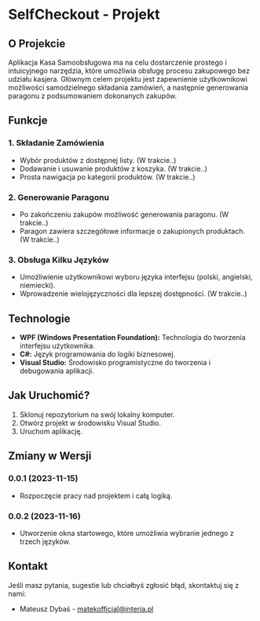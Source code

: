 # SelfCheckout - Projekt

## O Projekcie

Aplikacja Kasa Samoobsługowa ma na celu dostarczenie prostego i intuicyjnego narzędzia, które umożliwia obsługę procesu zakupowego bez udziału kasjera. Głównym celem projektu jest zapewnienie użytkownikowi możliwości samodzielnego składania zamówień, a następnie generowania paragonu z podsumowaniem dokonanych zakupów.

## Funkcje

### 1. Składanie Zamówienia

- Wybór produktów z dostępnej listy. (W trakcie..)
- Dodawanie i usuwanie produktów z koszyka. (W trakcie..)
- Prosta nawigacja po kategorii produktów. (W trakcie..)

### 2. Generowanie Paragonu

- Po zakończeniu zakupów możliwość generowania paragonu. (W trakcie..)
- Paragon zawiera szczegółowe informacje o zakupionych produktach. (W trakcie..)

### 3. Obsługa Kilku Języków

- Umożliwienie użytkownikowi wyboru języka interfejsu (polski, angielski, niemiecki).
- Wprowadzenie wielojęzyczności dla lepszej dostępności. (W trakcie..)

## Technologie

- **WPF (Windows Presentation Foundation):** Technologia do tworzenia interfejsu użytkownika.
- **C#:** Język programowania do logiki biznesowej.
- **Visual Studio:** Środowisko programistyczne do tworzenia i debugowania aplikacji.

## Jak Uruchomić?

1. Sklonuj repozytorium na swój lokalny komputer.
2. Otwórz projekt w środowisku Visual Studio.
3. Uruchom aplikację.

## Zmiany w Wersji

### 0.0.1 (2023-11-15)

- Rozpoczęcie pracy nad projektem i całą logiką.

### 0.0.2 (2023-11-16)

- Utworzenie okna startowego, które umożliwia wybranie jednego z trzech języków.

## Kontakt

Jeśli masz pytania, sugestie lub chciałbyś zgłosić błąd, skontaktuj się z nami:

- Mateusz Dybaś - matekofficial@interia.pl

